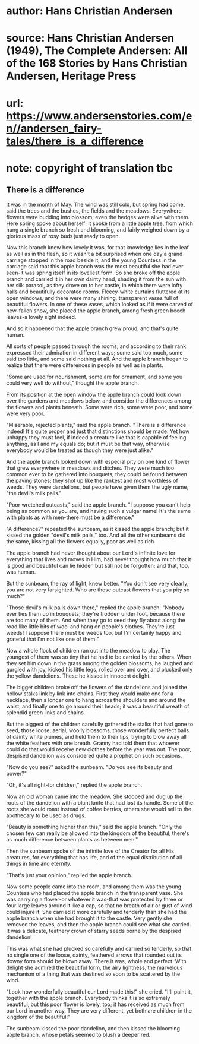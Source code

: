 # author: Hans Christian Andersen
# source: Hans Christian Andersen (1949), The Complete Andersen: All of the 168 Stories by Hans Christian Andersen, Heritage Press
# url: https://www.andersenstories.com/en//andersen_fairy-tales/there_is_a_difference
# note: copyright of translation tbc

## There is a difference 

It was in the month of May. The wind was still cold, but spring had
come, said the trees and the bushes, the fields and the meadows.
Everywhere flowers were budding into blossom; even the hedges were alive
with them. Here spring spoke about herself; it spoke from a little apple
tree, from which hung a single branch so fresh and blooming, and fairly
weighed down by a glorious mass of rosy buds just ready to open.

Now this branch knew how lovely it was, for that knowledge lies in the
leaf as well as in the flesh, so it wasn't a bit surprised when one day
a grand carriage stopped in the road beside it, and the young Countess
in the carriage said that this apple branch was the most beautiful she
had ever seen-it was spring itself in its loveliest form. So she broke
off the apple branch and carried it in her own dainty hand, shading it
from the sun with her silk parasol, as they drove on to her castle, in
which there were lofty halls and beautifully decorated rooms.
Fleecy-white curtains fluttered at its open windows, and there were many
shining, transparent vases full of beautiful flowers. In one of these
vases, which looked as if it were carved of new-fallen snow, she placed
the apple branch, among fresh green beech leaves-a lovely sight indeed.

And so it happened that the apple branch grew proud, and that's quite
human.

All sorts of people passed through the rooms, and according to their
rank expressed their admiration in different ways; some said too much,
some said too little, and some said nothing at all. And the apple branch
began to realize that there were differences in people as well as in
plants.

"Some are used for nourishment, some are for ornament, and some you
could very well do without," thought the apple branch.

From its position at the open window the apple branch could look down
over the gardens and meadows below, and consider the differences among
the flowers and plants beneath. Some were rich, some were poor, and some
were very poor.

"Miserable, rejected plants," said the apple branch. "There is a
difference indeed! It's quite proper and just that distinctions should
be made. Yet how unhappy they must feel, if indeed a creature like that
is capable of feeling anything, as I and my equals do; but it must be
that way, otherwise everybody would be treated as though they were just
alike."

And the apple branch looked down with especial pity on one kind of
flower that grew everywhere in meadows and ditches. They were much too
common ever to be gathered into bouquets; they could be found between
the paving stones; they shot up like the rankest and most worthless of
weeds. They were dandelions, but people have given them the ugly name,
"the devil's milk pails."

"Poor wretched outcasts," said the apple branch. "I suppose you
can't help being as common as you are, and having such a vulgar name!
It's the same with plants as with men-there must be a difference."

"A difference?" repeated the sunbeam, as it kissed the apple branch;
but it kissed the golden "devil's milk pails," too. And all the other
sunbeams did the same, kissing all the flowers equally, poor as well as
rich.

The apple branch had never thought about our Lord's infinite love for
everything that lives and moves in Him, had never thought how much that
it is good and beautiful can lie hidden but still not be forgotten; and
that, too, was human.

But the sunbeam, the ray of light, knew better. "You don't see very
clearly; you are not very farsighted. Who are these outcast flowers that
you pity so much?"

"Those devil's milk pails down there," replied the apple branch.
"Nobody ever ties them up in bouquets; they're trodden under foot,
because there are too many of them. And when they go to seed they fly
about along the road like little bits of wool and hang on people's
clothes. They're just weeds! I suppose there must be weeds too, but
I'm certainly happy and grateful that I'm not like one of them!"

Now a whole flock of children ran out into the meadow to play. The
youngest of them was so tiny that he had to be carried by the others.
When they set him down in the grass among the golden blossoms, he
laughed and gurgled with joy, kicked his little legs, rolled over and
over, and plucked only the yellow dandelions. These he kissed in
innocent delight.

The bigger children broke off the flowers of the dandelions and joined
the hollow stalks link by link into chains. First they would make one
for a necklace, then a longer one to hang across the shoulders and
around the waist, and finally one to go around their heads; it was a
beautiful wreath of splendid green links and chains.

But the biggest of the children carefully gathered the stalks that had
gone to seed, those loose, aerial, woolly blossoms, those wonderfully
perfect balls of dainty white plumes, and held them to their lips,
trying to blow away all the white feathers with one breath. Granny had
told them that whoever could do that would receive new clothes before
the year was out. The poor, despised dandelion was considered quite a
prophet on such occasions.

"Now do you see?" asked the sunbeam. "Do you see its beauty and
power?"

"Oh, it's all right-for children," replied the apple branch.

Now an old woman came into the meadow. She stooped and dug up the roots
of the dandelion with a blunt knife that had lost its handle. Some of
the roots she would roast instead of coffee berries, others she would
sell to the apothecary to be used as drugs.

"Beauty is something higher than this," said the apple branch. "Only
the chosen few can really be allowed into the kingdom of the beautiful;
there's as much difference between plants as between men."

Then the sunbeam spoke of the infinite love of the Creator for all His
creatures, for everything that has life, and of the equal distribution
of all things in time and eternity.

"That's just your opinion," replied the apple branch.

Now some people came into the room, and among them was the young
Countess who had placed the apple branch in the transparent vase. She
was carrying a flower-or whatever it was-that was protected by three or
four large leaves around it like a cap, so that no breath of air or gust
of wind could injure it. She carried it more carefully and tenderly than
she had the apple branch when she had brought it to the castle. Very
gently she removed the leaves, and then the apple branch could see what
she carried. It was a delicate, feathery crown of starry seeds borne by
the despised dandelion!

This was what she had plucked so carefully and carried so tenderly, so
that no single one of the loose, dainty, feathered arrows that rounded
out its downy form should be blown away. There it was, whole and
perfect. With delight she admired the beautiful form, the airy
lightness, the marvelous mechanism of a thing that was destined so soon
to be scattered by the wind.

"Look how wonderfully beautiful our Lord made this!" she cried.
"I'll paint it, together with the apple branch. Everybody thinks it is
so extremely beautiful, but this poor flower is lovely, too; it has
received as much from our Lord in another way. They are very different,
yet both are children in the kingdom of the beautiful!"

The sunbeam kissed the poor dandelion, and then kissed the blooming
apple branch, whose petals seemed to blush a deeper red.
